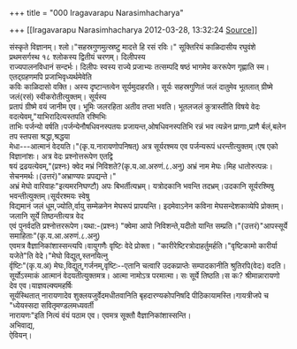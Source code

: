 +++
title = "000 Iragavarapu Narasimhacharya"

+++
[[Iragavarapu Narasimhacharya	2012-03-28, 13:32:24 [Source](https://groups.google.com/g/bvparishat/c/VMzvZOZ3CB8)]]



संस्कृते विज्ञानम्। श्लो।"सहस्रगुणमुत्स्रष्टु मादत्ते हि रसं रविः।" सूक्तिरियं काळिदासीय रघुवंशे प्रथमसर्गस्थ १८ श्लोकस्य द्वितीयं चरणम्। दिलीपस्य  
राज्यपालनविधानं सन्दर्भः। दिलीपः स्वस्य राज्ये प्रजाभ्यः तत्सम्पदि षष्ठं भागमेव कररूपेण गृह्णाति स्म। एतद्ग्रहणमपि प्रजाभिवृध्यर्थमेवेति  
कविः काळिदासो वक्ति। अस्य दृष्टान्तत्वेन सूर्यमुदाहरति। सूर्यः सहस्रगुणितं जलं दातुमेव भूतलात् ग्रीष्मे जलं(रसं) स्वीकरोतीत्युक्तम्। सूर्यस्य  
प्रतापं ग्रीष्मे वयं जानीम एव। भूमिः जलरहिता अतीव तप्ता भवति। भूतलजलं कुत्रास्तीति विषये वेदः वदत्येवम्,"याभिरादित्यस्तपति रश्मिभिः  
ताभिः पर्जन्यो वर्षति।पर्जन्येनौषधिवनस्पतयः प्रजायन्त,ओषधिवनस्पतिभि रन्नं भव त्यन्नेन प्राणाः,प्राणै र्बलं,बलेन तप स्तपसा श्रद्धा,श्रद्धया  
मेधा---आत्मानं वेदयति।"(कृ.य.नारायणोपनिषत्) अत्र सूर्यरश्मय एव पर्जन्यरूपं धरन्तीत्युक्तम्।एष एको विज्ञानांशः। अत्र वेदः प्रश्नोत्तरूपेण एतद्वि  
षयं द्रढयत्येवम्,"(प्रश्नः) क्वेद मभ्रं निविशते?(कृ.य.आ.अरुणं.८.अनु) अभ्रं नाम मेघः।मिह धातोरुत्पन्नः।सेचनमर्थः।(उत्तरं)"अभ्राण्यपः प्रपद्यन्ते।"  
अभ्रं मेघो वारिवाहः"इत्यमरनिघण्टौ) अपः बिभर्तीत्यभ्रम्। यत्रोदकानि भवन्ति तदभ्रम्।उदकानि सूर्यरश्मिषु भवन्तीत्युक्तम्।सूर्यरश्मयः स्वेषु  
विद्यमानं जलं धूम,ज्योति,र्वायु सम्मेळनेन मेघरूपं प्रापयन्ति। इदमेवाऽनेन कविना मेघसन्देशकाव्येपि प्रोक्तम्।जलानि सूर्ये तिष्ठन्तीत्यत्र वेद  
एवं पुनर्वदति प्रश्नोत्तररूपेण।यथा:-(प्रश्नः) "क्वेमा आपो निविशन्ते,यदीतो यान्ति सम्प्रति।"(उत्तरं)"आपस्सूर्ये समाहिताः"(कृ.य.आ.अरुणं.८.अनु)  
एवमत्र वैज्ञानिकांशास्सन्त्यपि।वायुगणैः वृष्टिः वेदे प्रोक्ता। "कारीरेष्टिरत्रोदाहर्तुमर्हति।"वृष्टिकामो कारीर्या यजेते"ति वेदे।"मेघो विद्युत्,स्तनयित्नु  
र्वृष्टिः"(कृ.य.अ) मेघः,विद्युत्,गर्जनम्,वृष्टिः--एतानि चत्वारि उदकप्राप्तेः सम्पादकानीति श्रुतिरपि(वेदः) वदति।सूर्योऽस्माकं आत्मानं वेदयतीत्युक्तमत्र। आत्मा नामोऽत्र परमात्मा। सः सूर्ये तिष्ठति।स कः? श्रीमान्नारायणो देव एव।याज्ञवल्क्यमहर्षिः  
सूर्यस्थितात् नारायणादेव शुक्लयजुर्वेदमधीतवानिति बृहदारण्यकोपनिषदि पीठिकायामस्ति।गायत्रीजपे च "ध्येयस्सदा सवितृमण्डलमध्यवर्ती  
नारायणः"इति नित्यं वंयं पठाम एव। एवमत्र सूक्तौ वैज्ञानिकांशास्सन्ति।  
अभिवाद्य,  
ऐवियन्।  

